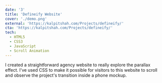 ```yaml
---
date: '3'
title: 'Defineify Website'
cover: './demo.png'
external: 'https://kalpitshah.com/Projects/defineify/'
cta: 'https://kalpitshah.com/Projects/defineify/'
tech:
  - HTML5
  - CSS3
  - JavaScript
  - Scroll Animation
---
```


I created a straightforward agency website to really explore the parallax effect. I've used CSS to make it possible for visitors to this website to scroll and observe the project's transition inside a phone mockup.
